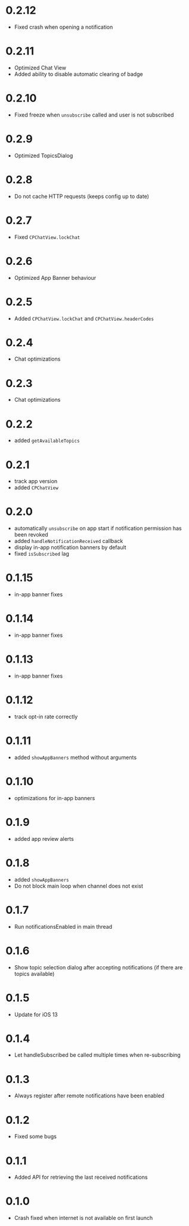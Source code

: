 # 0.2.12
* Fixed crash when opening a notification

# 0.2.11
* Optimized Chat View
* Added ability to disable automatic clearing of badge

# 0.2.10
* Fixed freeze when `unsubscribe` called and user is not subscribed

# 0.2.9
* Optimized TopicsDialog

# 0.2.8
* Do not cache HTTP requests (keeps config up to date)

# 0.2.7
* Fixed `CPChatView.lockChat`

# 0.2.6
* Optimized App Banner behaviour

# 0.2.5
* Added `CPChatView.lockChat`  and `CPChatView.headerCodes`

# 0.2.4
* Chat optimizations

# 0.2.3
* Chat optimizations

# 0.2.2
* added `getAvailableTopics`

# 0.2.1
* track app version
* added `CPChatView`

# 0.2.0

* automatically `unsubscribe` on app start if notification permission has been revoked
* added `handleNotificationReceived` callback
* display in-app notification banners by default
* fixed `isSubscribed` lag

# 0.1.15

* in-app banner fixes

# 0.1.14

* in-app banner fixes

# 0.1.13

* in-app banner fixes

# 0.1.12

* track opt-in rate correctly

# 0.1.11

* added `showAppBanners` method without arguments

# 0.1.10

* optimizations for in-app banners

# 0.1.9

* added app review alerts

# 0.1.8

* added `showAppBanners`
* Do not block main loop when channel does not exist

# 0.1.7

* Run notificationsEnabled in main thread

# 0.1.6

* Show topic selection dialog after accepting notifications (if there are topics available)

# 0.1.5

* Update for iOS 13

# 0.1.4

* Let handleSubscribed be called multiple times when re-subscribing


# 0.1.3

* Always register after remote notifications have been enabled


# 0.1.2

* Fixed some bugs


# 0.1.1

* Added API for retrieving the last received notifications


# 0.1.0

* Crash fixed when internet is not available on first launch
